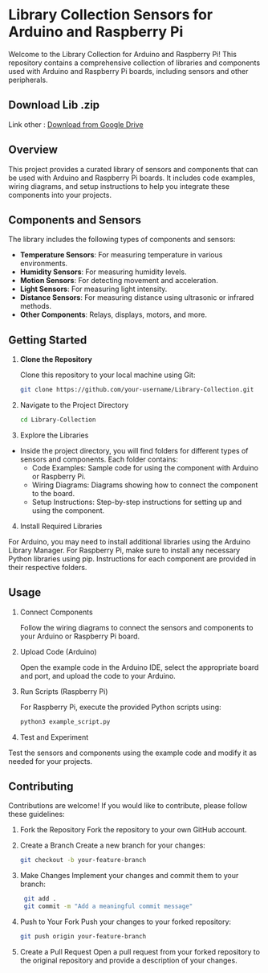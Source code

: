 # Library Collection Sensors for Arduino and Raspberry Pi

Welcome to the Library Collection for Arduino and Raspberry Pi! This repository contains a comprehensive collection of libraries and components used with Arduino and Raspberry Pi boards, including sensors and other peripherals.

## Download Lib .zip

Link other : [Download from Google Drive](https://drive.google.com/drive/folders/1JHS718Au5lQIwRUITIKurIsQpKkpNMcE?usp=sharing)

## Overview

This project provides a curated library of sensors and components that can be used with Arduino and Raspberry Pi boards. It includes code examples, wiring diagrams, and setup instructions to help you integrate these components into your projects.

## Components and Sensors

The library includes the following types of components and sensors:

- **Temperature Sensors**: For measuring temperature in various environments.
- **Humidity Sensors**: For measuring humidity levels.
- **Motion Sensors**: For detecting movement and acceleration.
- **Light Sensors**: For measuring light intensity.
- **Distance Sensors**: For measuring distance using ultrasonic or infrared methods.
- **Other Components**: Relays, displays, motors, and more.

## Getting Started

1. **Clone the Repository**

   Clone this repository to your local machine using Git:

   ```bash
   git clone https://github.com/your-username/Library-Collection.git
   ```

2. Navigate to the Project Directory

   ```bash
   cd Library-Collection
   ```

3. Explore the Libraries

- Inside the project directory, you will find folders for different types of sensors and components. Each folder contains:
  - Code Examples: Sample code for using the component with Arduino or Raspberry Pi.
  - Wiring Diagrams: Diagrams showing how to connect the component to the board.
  - Setup Instructions: Step-by-step instructions for setting up and using the component.

4. Install Required Libraries

For Arduino, you may need to install additional libraries using the Arduino Library Manager. For Raspberry Pi, make sure to install any necessary Python libraries using pip. Instructions for each component are provided in their respective folders.

## Usage

1. Connect Components

   Follow the wiring diagrams to connect the sensors and components to your Arduino or Raspberry Pi board.

2. Upload Code (Arduino)

   Open the example code in the Arduino IDE, select the appropriate board and port, and upload the code to your Arduino.

3. Run Scripts (Raspberry Pi)

   For Raspberry Pi, execute the provided Python scripts using:

   ```bash
   python3 example_script.py
   ```

4. Test and Experiment

Test the sensors and components using the example code and modify it as needed for your projects.

## Contributing

Contributions are welcome! If you would like to contribute, please follow these guidelines:

1. Fork the Repository
   Fork the repository to your own GitHub account.

2. Create a Branch
   Create a new branch for your changes:

   ```bash
   git checkout -b your-feature-branch
   ```

3. Make Changes
   Implement your changes and commit them to your branch:

   ```bash
    git add .
    git commit -m "Add a meaningful commit message"
   ```

4. Push to Your Fork
   Push your changes to your forked repository:

   ```bash
   git push origin your-feature-branch
   ```

5. Create a Pull Request
   Open a pull request from your forked repository to the original repository and provide a description of your changes.
